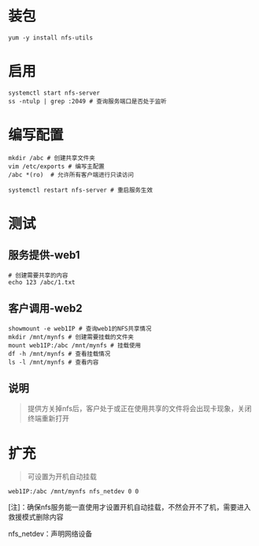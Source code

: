 # 装包

```
yum -y install nfs-utils
```

# 启用

```
systemctl start nfs-server
ss -ntulp | grep :2049 # 查询服务端口是否处于监听
```

# 编写配置

```
mkdir /abc # 创建共享文件夹
vim /etc/exports # 编写主配置
/abc *(ro)  # 允许所有客户端进行只读访问

systemctl restart nfs-server # 重启服务生效
```

# 测试

## 服务提供-web1

```
# 创建需要共享的内容
echo 123 /abc/1.txt
```

## 客户调用-web2

```
showmount -e web1IP # 查询web1的NFS共享情况
mkdir /mnt/mynfs # 创建需要挂载的文件夹
mount web1IP:/abc /mnt/mynfs # 挂载使用
df -h /mnt/mynfs # 查看挂载情况
ls -l /mnt/mynfs # 查看内容
```

## 说明

> 提供方关掉nfs后，客户处于或正在使用共享的文件将会出现卡现象，关闭终端重新打开

# 扩充

> 可设置为开机自动挂载

```
web1IP:/abc /mnt/mynfs nfs_netdev 0 0
```

[注]：确保nfs服务能一直使用才设置开机自动挂载，不然会开不了机，需要进入救援模式删除内容

nfs_netdev：声明网络设备